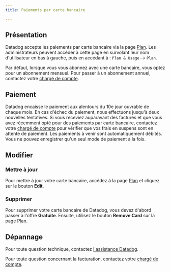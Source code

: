 ```yaml
---
title: Paiements par carte bancaire

---
```

## Présentation

Datadog accepte les paiements par carte bancaire via la page [Plan][1]. Les administrateurs peuvent accéder à cette page en survolant leur nom d'utilisateur en bas à gauche, puis en accédant à :  `Plan & Usage`--> `Plan`.

Par défaut, lorsque vous vous abonnez avec une carte bancaire, vous optez pour un abonnement mensuel. Pour passer à un abonnement annuel, contactez votre [chargé de compte][2].

## Paiement

Datadog encaisse le paiement aux alentours du 10e jour ouvrable de chaque mois. En cas d'échec du paiement, nous effectuons jusqu'à deux nouvelles tentatives. Si vous receviez auparavant des factures et que vous avez récemment opté pour des paiements par carte bancaire, contactez votre [chargé de compte][2] pour vérifier que vos frais en suspens sont en attente de paiement. Les paiements à venir sont automatiquement débités. Vous ne pouvez enregistrer qu'un seul mode de paiement à la fois.

## Modifier

### Mettre à jour

Pour mettre à jour votre carte bancaire, accédez à la page [Plan][1] et cliquez sur le bouton **Edit**.

### Supprimer

Pour supprimer votre carte bancaire de Datadog, vous devez d'abord passer à l'offre **Gratuite**. Ensuite, utilisez le bouton **Remove Card** sur la page [Plan][1].

## Dépannage

Pour toute question technique, contactez [l'assistance Datadog][3].

Pour toute question concernant la facturation, contactez votre [chargé de compte][2].

[1]: https://app.datadoghq.com/account/billing
[2]: mailto:success@datadoghq.com
[3]: /fr/help/
